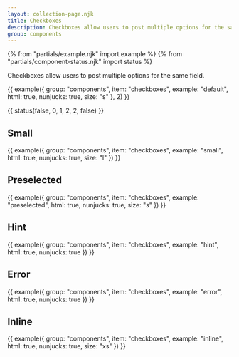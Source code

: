 ```yaml
---
layout: collection-page.njk
title: Checkboxes
description: Checkboxes allow users to post multiple options for the same field.
group: components
---
```


{% from "partials/example.njk" import example %}
{% from "partials/component-status.njk" import status %}

Checkboxes allow users to post multiple options for the same field.

{{ example({ group: "components", item: "checkboxes", example: "default", html: true, nunjucks: true, size: "s" }, 2) }}

{{ status(false, 0, 1, 2, 2, false) }}

## Small

{{ example({ group: "components", item: "checkboxes", example: "small", html: true, nunjucks: true, size: "l" }) }}

## Preselected

{{ example({ group: "components", item: "checkboxes", example: "preselected", html: true, nunjucks: true, size: "s" }) }}

## Hint

{{ example({ group: "components", item: "checkboxes", example: "hint", html: true, nunjucks: true }) }}

## Error

{{ example({ group: "components", item: "checkboxes", example: "error", html: true, nunjucks: true }) }}

## Inline

{{ example({ group: "components", item: "checkboxes", example: "inline", html: true, nunjucks: true, size: "xs" }) }}
